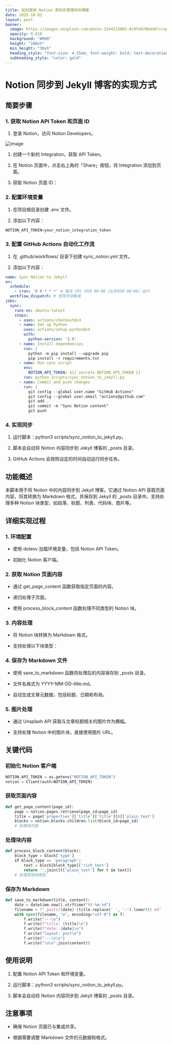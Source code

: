 ```yaml
---
title: 如何使用 Notion 来同步管理你的博客
date: 2025-10-02
layout: post
banner:
  image: https://images.unsplash.com/photo-1544133065-4c9fe678b4dd?crop=entropy&cs=tinysrgb&fit=max&fm=jpg&ixid=M3w2OTIwMzJ8MHwxfHJhbmRvbXx8fHx8fHx8fDE3NTk0MzY1MzV8&ixlib=rb-4.1.0&q=80&w=1080
  opacity: 0.618
  background: "#000"
  height: "100vh"
  min_height: "38vh"
  heading_style: "font-size: 4.25em; font-weight: bold; text-decoration: underline"
  subheading_style: "color: gold"
---
```


# Notion 同步到 Jekyll 博客的实现方式

## 简要步骤

### 1. 获取 Notion API Token 和页面 ID

1. 登录 Notion，访问 Notion Developers。

![image](https://prod-files-secure.s3.us-west-2.amazonaws.com/a7a0cc5a-89b9-4cda-8686-1fba0ca52f40/d19c1afe-dea5-4312-9333-786b0ba83054/image.png?X-Amz-Algorithm=AWS4-HMAC-SHA256&X-Amz-Content-Sha256=UNSIGNED-PAYLOAD&X-Amz-Credential=ASIAZI2LB4663F5I4HME%2F20251002%2Fus-west-2%2Fs3%2Faws4_request&X-Amz-Date=20251002T202215Z&X-Amz-Expires=3600&X-Amz-Security-Token=IQoJb3JpZ2luX2VjEJz%2F%2F%2F%2F%2F%2F%2F%2F%2F%2FwEaCXVzLXdlc3QtMiJHMEUCIHet7naC7blwNx8%2FTgVQz5MxKNXEJDFFwWAwuI3tmf0KAiEA0RsQXpykb82%2Frm0vQdAD%2Fa4JhmkvVPjgryl132AQ1jwq%2FwMINRAAGgw2Mzc0MjMxODM4MDUiDMpAyV6l%2BCb0vuy4FircA8g2IxtCs0En6jec2p%2FfkvUfpNy7MWlWKZgQI2LcBRk%2F%2BrWbLXjAxRta0%2Fb7fhF74mhLXyEnNJOkco5EaOqsMCQJCj2IerEzpxB6t7roELp1K6L7ZtGzpZaZ7FSg%2F6lOoFBKneW8iMKlHUC4ZOxz%2BtQm8FYXsohqhp7mPRLpbm2Qo8vP2og9u%2BS4WGaRE5i3Pi%2BjZ8uJK0FDbI5I25SdvRfjRhCguN5scpXGmjmzQwJ8qxOzmIOuh09hn6bEUYJdUe2mUNj7lhslsI6Ga50HTyou2AUGZjxyrP%2Bjm0sIa72aD71jWf3sxYnUCIJ03VhF3HVl5ZymFPRzJIhBpQTfwZfsXEz0yh30XJNRU7yFDbxal1nPKIH0XCVULl5Ah3pyfl6ZmW9ASPhgjnAO%2F%2F3cY3bQUeydmDo3%2Fz7tPk8gdwGixjBWs6kA%2BkVihLhr1FNleJKasZuBQryGSJlm0oGLlgdEl%2BvaDmHQd3SfoFpeGMNYhTt39Pcxh5MqbBOPw%2FGLCmM%2BQGskzPpQ3h%2FXqMprYBE41czEG%2BJmvgD%2FdWMv7zxvKBcvuPhN1kSbp3GWYUdd92a4TSeMRkrRzDhx%2FFblmD58KZ1hBEnhHrpmTjBDzq79uN%2BIosBd5Tr1EWtIMOSm%2B8YGOqUB1ZRef74lgSriNOZrEC1VJAgCf9Us7CvvaEHI4apk%2FcwoSdC7vbJAqKJCBx%2F3z9XRuKm7FuPcvt26CumiQ839Q7DU9I0ROtAKQzsTg6SJppJJlVX%2F%2Fs545gYMAvMIg%2B7IbkR89bzUcOjxY34c5ZOV6DzF6ANJgw19xElKDUvaXqS5xWBKNhYNDuhm9IOxxxfYSbcrJV2XLf%2BEBdQKqu0vHOdSPLUG&X-Amz-Signature=e91dff9873ccd8ab97f00c4c75597f1e1d87d4509bdb5d829d12ca528cddca4c&X-Amz-SignedHeaders=host&x-amz-checksum-mode=ENABLED&x-id=GetObject)

1. 创建一个新的 Integration，获取 API Token。

1. 在 Notion 页面中，点击右上角的「Share」按钮，将 Integration 添加到页面。

1. 获取 Notion 页面 ID：


### 2. 配置环境变量

1. 在项目根目录创建 .env 文件。

1. 添加以下内容：

```javascript
NOTION_API_TOKEN=your_notion_integration_token
```

### 3. 配置 GitHub Actions 自动化工作流

1. 在 .github/workflows/ 目录下创建 sync_notion.yml 文件。

1. 添加以下内容：

```yaml
name: Sync Notion to Jekyll
on:
  schedule:
    - cron: '0 0 * * *' # 每天 UTC 时间 00:00（北京时间 08:00）运行
  workflow_dispatch: # 支持手动触发
jobs:
  sync:
    runs-on: ubuntu-latest
    steps:
      - uses: actions/checkout@v3
      - name: Set up Python
        uses: actions/setup-python@v4
        with:
          python-version: '3.9'
      - name: Install dependencies
        run: |
          python -m pip install --upgrade pip
          pip install -r requirements.txt
      - name: Run sync script
        env:
          NOTION_API_TOKEN: ${{ secrets.NOTION_API_TOKEN }}
        run: python scripts/sync_notion_to_jekyll.py
      - name: Commit and push changes
        run: |
          git config --global user.name "GitHub Actions"
          git config --global user.email "actions@github.com"
          git add .
          git commit -m "Sync Notion content"
          git push
```

### 4. 实现同步

1. 运行脚本：python3 scripts/sync_notion_to_jekyll.py。

1. 脚本会自动将 Notion 内容同步到 Jekyll 博客的 _posts 目录。

1. GitHub Actions 会按照设定的时间自动运行同步任务。

## 功能概述

本脚本用于将 Notion 中的内容同步到 Jekyll 博客。它通过 Notion API 获取页面内容，将其转换为 Markdown 格式，并保存到 Jekyll 的 _posts 目录中。支持处理多种 Notion 块类型，如段落、标题、列表、代码块、图片等。

## 详细实现过程

### 1. 环境配置

- 使用 dotenv 加载环境变量，包括 Notion API Token。

- 初始化 Notion 客户端。

### 2. 获取 Notion 页面内容

- 通过 get_page_content 函数获取指定页面的内容。

- 递归处理子页面。

- 使用 process_block_content 函数处理不同类型的 Notion 块。

### 3. 内容处理

- 将 Notion 块转换为 Markdown 格式。

- 支持处理以下块类型：


### 4. 保存为 Markdown 文件

- 使用 save_to_markdown 函数将处理后的内容保存到 _posts 目录。

- 文件名格式为 YYYY-MM-DD-title.md。

- 自动生成文章元数据，包括标题、日期和布局。

### 5. 图片处理

- 通过 Unsplash API 获取与文章标题相关的图片作为横幅。

- 支持处理 Notion 中的图片块，直接使用图片 URL。

## 关键代码

### 初始化 Notion 客户端

```python
NOTION_API_TOKEN = os.getenv("NOTION_API_TOKEN")
notion = Client(auth=NOTION_API_TOKEN)
```

### 获取页面内容

```python
def get_page_content(page_id):
    page = notion.pages.retrieve(page_id=page_id)
    title = page['properties']['title']['title'][0]['plain_text']
    blocks = notion.blocks.children.list(block_id=page_id)
    # 处理块内容
```

### 处理块内容

```python
def process_block_content(block):
    block_type = block['type']
    if block_type == 'paragraph':
        text = block[block_type]['rich_text']
        return ''.join([t['plain_text'] for t in text])
    # 处理其他块类型
```

### 保存为 Markdown

```python
def save_to_markdown(title, content):
    date = datetime.now().strftime("%Y-%m-%d")
    filename = f"_posts/{date}-{title.replace(' ', '-').lower()}.md"
    with open(filename, "w", encoding="utf-8") as f:
        f.write("---\n")
        f.write(f"title: {title}\n")
        f.write(f"date: {date}\n")
        f.write("layout: post\n")
        f.write("---\n\n")
        f.write("\n\n".join(content))
```

## 使用说明

1. 配置 Notion API Token 和环境变量。

1. 运行脚本：python3 scripts/sync_notion_to_jekyll.py。

1. 脚本会自动将 Notion 内容同步到 Jekyll 博客的 _posts 目录。

## 注意事项

- 确保 Notion 页面已与集成共享。

- 根据需要调整 Markdown 文件的元数据和格式。
